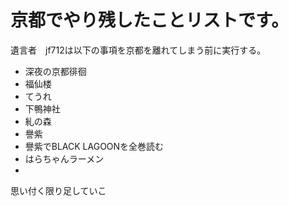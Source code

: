 京都でやり残したことリストです。
======

遺言者　jf712は以下の事項を京都を離れてしまう前に実行する。

- 深夜の京都徘徊
- 福仙楼
- てうれ
- 下鴨神社
- 糺の森
- 譽紫
- 譽紫でBLACK LAGOONを全巻読む
- はらちゃんラーメン
- 

思い付く限り足していこ

